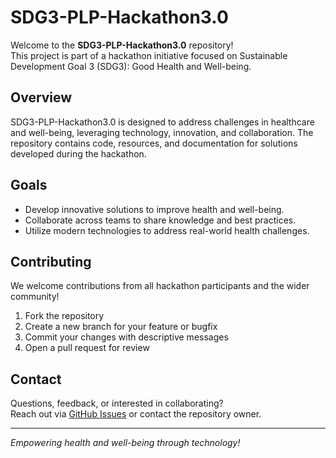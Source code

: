 # SDG3-PLP-Hackathon3.0

Welcome to the **SDG3-PLP-Hackathon3.0** repository!  
This project is part of a hackathon initiative focused on Sustainable Development Goal 3 (SDG3): Good Health and Well-being.

## Overview

SDG3-PLP-Hackathon3.0 is designed to address challenges in healthcare and well-being, leveraging technology, innovation, and collaboration. The repository contains code, resources, and documentation for solutions developed during the hackathon.

## Goals

- Develop innovative solutions to improve health and well-being.
- Collaborate across teams to share knowledge and best practices.
- Utilize modern technologies to address real-world health challenges.


## Contributing

We welcome contributions from all hackathon participants and the wider community!

1. Fork the repository
2. Create a new branch for your feature or bugfix
3. Commit your changes with descriptive messages
4. Open a pull request for review

## Contact

Questions, feedback, or interested in collaborating?  
Reach out via [GitHub Issues](https://github.com/zoefunds/SDG3-PLP-Hackathon3.0/issues) or contact the repository owner.

---

*Empowering health and well-being through technology!*
